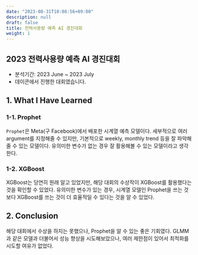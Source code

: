 ```yaml
---
date: "2023-08-31T10:08:56+09:00"
description: null
draft: false
title: 전력사용량 예측 AI 경진대회
weight: 1
---
```


## 2023 전력사용량 예측 AI 경진대회
- 분석기간: 2023 June ~ 2023 July
- 데이콘에서 진행한 대회였습니다.

## 1. What I Have Learned

### 1-1. Prophet
`Prophet`은 Meta(구 Facebook)에서 배포한 시계열 예측 모델이다. 세부적으로 여러 argument를 지정해줄 수 있지만, 기본적으로 weekly, monthly trend 등을 잘 파악해줄 수 있는 모델이다. 유의미한 변수가 없는 경우 잘 활용해볼 수 있는 모델이라고 생각한다.

### 1-2. XGBoost
XGBoost는 당연히 원래 알고 있었지만, 해당 대회의 수상작이 XGBoost를 활용했다는 것을 확인할 수 있었다. 유의미한 변수가 있는 경우, 시계열 모델인 Prophet을 쓰는 것보다 XGBoost를 쓰는 것이 더 효율적일 수 있다는 것을 알 수 있었다.

## 2. Conclusion

해당 대회에서 수상을 하지는 못했으나, Prophet을 알 수 있는 좋은 기회였다. GLMM과 같은 모델과 더불어서 성능 향상을 시도해보았으나, 여러 제한점이 있어서 최적화를 시도할 여유가 없었다.